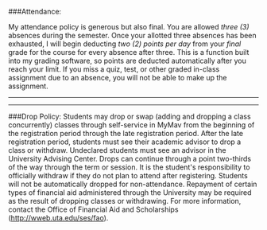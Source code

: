 
###Attendance:

My attendance policy is generous but also final.  You are allowed *three (3)* absences during the semester.  Once your allotted three absences has been exhausted, I will begin deducting *two (2) points per day* from your *final* grade for the course for every absence after three. This is a function built into my grading software, so points are deducted automatically after you reach your limit.  If you miss a quiz, test, or other graded in-class assignment due to an absence, you will not be able to make up the assignment. 

-------------------------

-------------------------

###Drop Policy: 
Students may drop or swap (adding and dropping a class concurrently) classes through self-service in MyMav from the beginning of the registration period through the late registration period. After the late registration period, students must see their academic advisor to drop a class or withdraw. Undeclared students must see an advisor in the University Advising Center. Drops can continue through a point two-thirds of the way through the term or session. It is the student's responsibility to officially withdraw if they do not plan to attend after registering. Students will not be automatically dropped for non-attendance. Repayment of certain types of financial aid administered through the University may be required as the result of dropping classes or withdrawing. For more information, contact the Office of Financial Aid and Scholarships (http://wweb.uta.edu/ses/fao).


